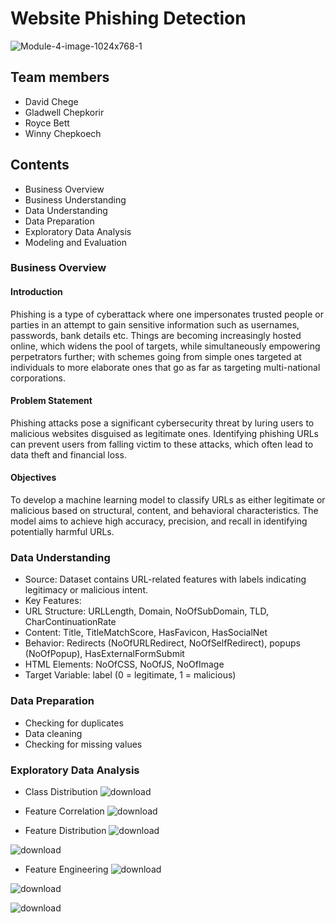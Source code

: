 # Website Phishing Detection
![Module-4-image-1024x768-1](https://github.com/user-attachments/assets/895111b5-fb3c-4638-97b9-7df1089321d7)
## Team members
 - David Chege
 - Gladwell Chepkorir
 - Royce Bett
 - Winny Chepkoech

## Contents
 - Business Overview
 - Business Understanding
 - Data Understanding
 - Data Preparation
 - Exploratory Data Analysis
 - Modeling and Evaluation


### Business Overview
#### Introduction
Phishing is a type of cyberattack where one impersonates trusted people or parties in an attempt to gain sensitive information such as usernames, passwords, bank details etc.
Things are becoming increasingly hosted online, which widens the pool of targets, while simultaneously empowering perpetrators further; with schemes going from simple ones targeted at individuals to more elaborate ones that go as far as targeting multi-national corporations.

#### Problem Statement
Phishing attacks pose a significant cybersecurity threat by luring users to malicious websites disguised as legitimate ones. Identifying phishing URLs can prevent users from falling victim to these attacks, which often lead to data theft and financial loss.

#### Objectives
To develop a machine learning model to classify URLs as either legitimate or malicious based on structural, content, and behavioral characteristics. The model aims to achieve high accuracy, precision, and recall in identifying potentially harmful URLs.

### Data Understanding
-	Source: Dataset contains URL-related features with labels indicating legitimacy or malicious intent.
- Key Features:
-	URL Structure: URLLength, Domain, NoOfSubDomain, TLD, CharContinuationRate
-	Content: Title, TitleMatchScore, HasFavicon, HasSocialNet
-	Behavior: Redirects (NoOfURLRedirect, NoOfSelfRedirect), popups (NoOfPopup), HasExternalFormSubmit
-	HTML Elements: NoOfCSS, NoOfJS, NoOfImage
-	Target Variable: label (0 = legitimate, 1 = malicious)

### Data Preparation
- Checking for duplicates
- Data cleaning
- Checking for missing values

### Exploratory Data Analysis
 - Class Distribution
![download](https://github.com/user-attachments/assets/bb248592-ef91-4703-b2ca-4d2061642394)


 - Feature Correlation
![download](https://github.com/user-attachments/assets/c2af8627-484d-41cd-bd36-9ceeef768c83)

 - Feature Distribution
![download](https://github.com/user-attachments/assets/0ee009f8-8468-4e52-84c8-2a8615b6c8dc)

![download](https://github.com/user-attachments/assets/47a2c863-a5a4-4e8b-94c9-44ae1087cf08)

 - Feature Engineering
![download](https://github.com/user-attachments/assets/5ec9a7db-2b80-4a8f-a417-72465b062cca)

![download](https://github.com/user-attachments/assets/1660bca1-e430-4218-8170-d93394ff5494)

![download](https://github.com/user-attachments/assets/84529ec6-1252-41a0-ad7f-d1f83da75b6f)
